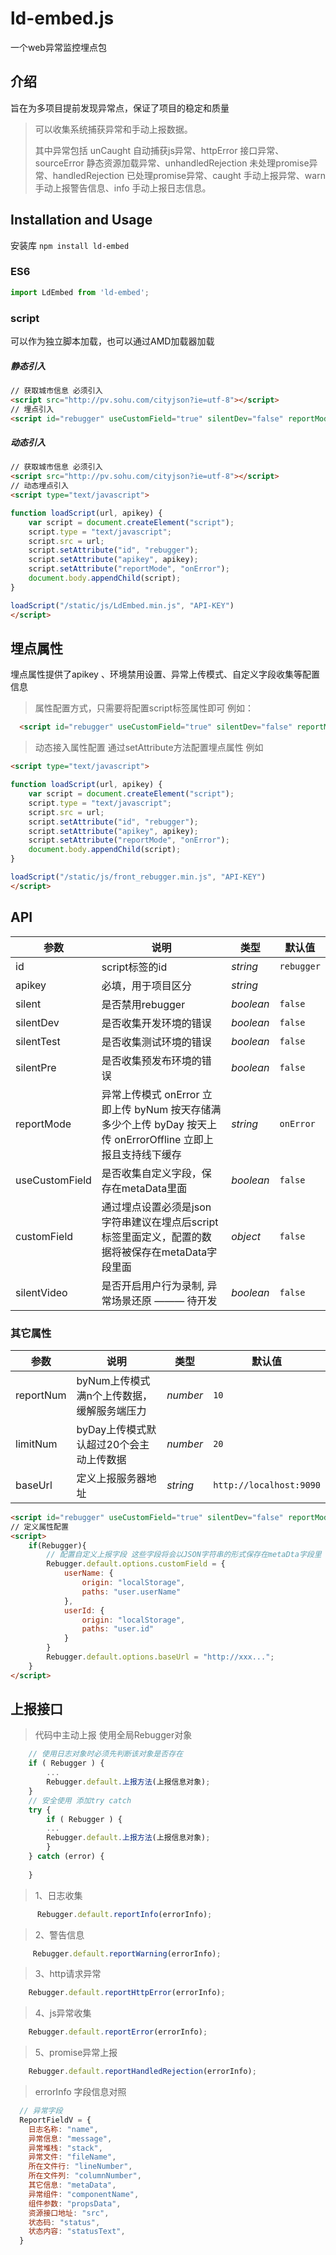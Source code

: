 # ld-embed.js

一个web异常监控埋点包

## 介绍

旨在为多项目提前发现异常点，保证了项目的稳定和质量

>可以收集系统捕获异常和手动上报数据。
>
>其中异常包括 unCaught 自动捕获js异常、httpError 接口异常、sourceError 静态资源加载异常、unhandledRejection 未处理promise异常、handledRejection 已处理promise异常、caught 手动上报异常、warn 手动上报警告信息、info 手动上报日志信息。

## Installation and Usage

安装库 `npm install ld-embed`

### ES6

```javascript
import LdEmbed from 'ld-embed';
```

### script
可以作为独立脚本加载，也可以通过AMD加载器加载
##### 静态引入
```html
// 获取城市信息 必须引入
<script src="http://pv.sohu.com/cityjson?ie=utf-8"></script>
// 埋点引入
<script id="rebugger" useCustomField="true" silentDev="false" reportMode="onError" apikey="API-KEY" src="/static/js/LdEmbed.min.js" crossorigin="anonymous"></script>
```

##### 动态引入
```html
// 获取城市信息 必须引入
<script src="http://pv.sohu.com/cityjson?ie=utf-8"></script>
// 动态埋点引入
<script type="text/javascript">

function loadScript(url, apikey) {
    var script = document.createElement("script");
    script.type = "text/javascript";
    script.src = url;
    script.setAttribute("id", "rebugger");
    script.setAttribute("apikey", apikey);
    script.setAttribute("reportMode", "onError");
    document.body.appendChild(script);
}

loadScript("/static/js/LdEmbed.min.js", "API-KEY")
</script>
```

## 埋点属性
  埋点属性提供了apikey 、环境禁用设置、异常上传模式、自定义字段收集等配置信息
> 属性配置方式，只需要将配置script标签属性即可 例如：
```html
  <script id="rebugger" useCustomField="true" silentDev="false" reportMode="onError" apikey="API-KEY" src="/static/js/front_rebugger.min.js" crossorigin="anonymous"></script>
```
> 动态接入属性配置 通过setAttribute方法配置埋点属性 例如
```html
<script type="text/javascript">

function loadScript(url, apikey) {
    var script = document.createElement("script");
    script.type = "text/javascript";
    script.src = url;
    script.setAttribute("id", "rebugger");
    script.setAttribute("apikey", apikey);
    script.setAttribute("reportMode", "onError");
    document.body.appendChild(script);
}

loadScript("/static/js/front_rebugger.min.js", "API-KEY")
</script>
```
## API

| 参数 | 说明 | 类型 | 默认值 |
| --- | --- | --- | --- |
| id  | script标签的id | _string_  | `rebugger` |
| apikey  |  必填，用于项目区分 | _string_  |  |
| silent  |  是否禁用rebugger | _boolean_  | `false` |
| silentDev  |  是否收集开发环境的错误  | _boolean_  | `false` |
| silentTest  |  是否收集测试环境的错误  | _boolean_  | `false` |
| silentPre  |  是否收集预发布环境的错误   | _boolean_  | `false` |
| reportMode  |  异常上传模式 onError 立即上传 byNum 按天存储满多少个上传 byDay 按天上传 onErrorOffline 立即上报且支持线下缓存 | _string_  | `onError` |
| useCustomField  |  是否收集自定义字段，保存在metaData里面   | _boolean_  | `false` |
| customField  | 通过埋点设置必须是json字符串建议在埋点后script标签里面定义，配置的数据将被保存在metaData字段里面 | _object_  | `false` |
| silentVideo  |  是否开启用户行为录制, 异常场景还原 ——— 待开发  | _boolean_  | `false` |

### 其它属性

| 参数 | 说明 | 类型 | 默认值 |
| --- | --- | --- | --- |
| reportNum  | byNum上传模式满n个上传数据，缓解服务端压力 | _number_  | `10` |
| limitNum  | byDay上传模式默认超过20个会主动上传数据 | _number_  | `20` |
| baseUrl  | 定义上报服务器地址 | _string_  | `http://localhost:9090` |

```html
<script id="rebugger" useCustomField="true" silentDev="false" reportMode="onError" apikey="API-KEY" src="/static/js/rebugger_logger.min.js"></script>
// 定义属性配置
<script>
    if(Rebugger){
        // 配置自定义上报字段 这些字段将会以JSON字符串的形式保存在metaDta字段里
        Rebugger.default.options.customField = {
            userName: {
                origin: "localStorage",
                paths: "user.userName"
            },
            userId: {
                origin: "localStorage",
                paths: "user.id"
            }
        }
        Rebugger.default.options.baseUrl = "http://xxx...";
    }
</script>
```

## 上报接口

> 代码中主动上报 使用全局Rebugger对象

```javascript
    // 使用日志对象时必须先判断该对象是否存在
    if ( Rebugger ) {
        ...
        Rebugger.default.上报方法(上报信息对象);
    }
    // 安全使用 添加try catch
    try {
        if ( Rebugger ) {
        ...
        Rebugger.default.上报方法(上报信息对象);
        }
    } catch (error) {
        
    }
```

> 1、日志收集

```javascript
      Rebugger.default.reportInfo(errorInfo);
```

> 2、警告信息

```javascript
     Rebugger.default.reportWarning(errorInfo);
```

> 3、http请求异常

```javascript
    Rebugger.default.reportHttpError(errorInfo);
```

> 4、js异常收集

```javascript
    Rebugger.default.reportError(errorInfo);
```

> 5、promise异常上报

```javascript
    Rebugger.default.reportHandledRejection(errorInfo);
```

> errorInfo 字段信息对照

```javascript
  // 异常字段
  ReportFieldV = {
    日志名称: "name",
    异常信息: "message",
    异常堆栈: "stack",
    异常文件: "fileName",
    所在文件行: "lineNumber",
    所在文件列: "columnNumber",
    其它信息: "metaData",
    异常组件: "componentName",
    组件参数: "propsData",
    资源接口地址: "src",
    状态码: "status",
    状态内容: "statusText",
  }
```